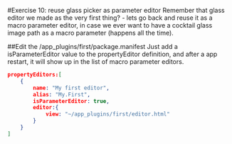 #Exercise 10: reuse glass picker as parameter editor
Remember that glass editor we made as the very first thing? - lets go back and reuse it as a macro parameter editor, in case we ever want to have a cocktail glass image path as a macro parameter (happens all the time).

##Edit the /app_plugins/first/package.manifest
Just add a isParameterEditor value to the propertyEditor definition, and after a app restart, it will show up in the list of macro parameter editors.

```json
propertyEditors:[
	{
		name: "My first editor",
		alias: "My.First",
		isParameterEditor: true,
		editor:{
			view: "~/app_plugins/first/editor.html"
		}
	}
]
```
